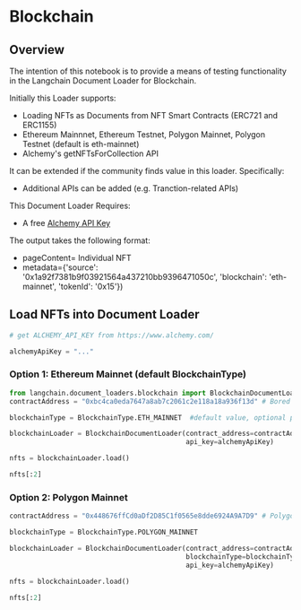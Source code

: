 # Blockchain

<!-- WARNING: THIS FILE WAS AUTOGENERATED! DO NOT EDIT! Instead, edit the notebook w/the location & name as this file. -->

## Overview

The intention of this notebook is to provide a means of testing functionality in the Langchain Document Loader for Blockchain.

Initially this Loader supports:

*   Loading NFTs as Documents from NFT Smart Contracts (ERC721 and ERC1155)
*   Ethereum Mainnnet, Ethereum Testnet, Polygon Mainnet, Polygon Testnet (default is eth-mainnet)
*   Alchemy's getNFTsForCollection API

It can be extended if the community finds value in this loader.  Specifically:

*   Additional APIs can be added (e.g. Tranction-related APIs)

This Document Loader Requires:

*   A free [Alchemy API Key](https://www.alchemy.com/)

The output takes the following format:

- pageContent= Individual NFT
- metadata={'source': '0x1a92f7381b9f03921564a437210bb9396471050c', 'blockchain': 'eth-mainnet', 'tokenId': '0x15'})

## Load NFTs into Document Loader


```python
# get ALCHEMY_API_KEY from https://www.alchemy.com/ 

alchemyApiKey = "..."
```

### Option 1: Ethereum Mainnet (default BlockchainType)


```python
from langchain.document_loaders.blockchain import BlockchainDocumentLoader, BlockchainType
contractAddress = "0xbc4ca0eda7647a8ab7c2061c2e118a18a936f13d" # Bored Ape Yacht Club contract address

blockchainType = BlockchainType.ETH_MAINNET  #default value, optional parameter

blockchainLoader = BlockchainDocumentLoader(contract_address=contractAddress,
                                            api_key=alchemyApiKey)

nfts = blockchainLoader.load()

nfts[:2]
```

### Option 2: Polygon Mainnet


```python
contractAddress = "0x448676ffCd0aDf2D85C1f0565e8dde6924A9A7D9" # Polygon Mainnet contract address

blockchainType = BlockchainType.POLYGON_MAINNET 

blockchainLoader = BlockchainDocumentLoader(contract_address=contractAddress, 
                                            blockchainType=blockchainType, 
                                            api_key=alchemyApiKey)

nfts = blockchainLoader.load()

nfts[:2]
```
